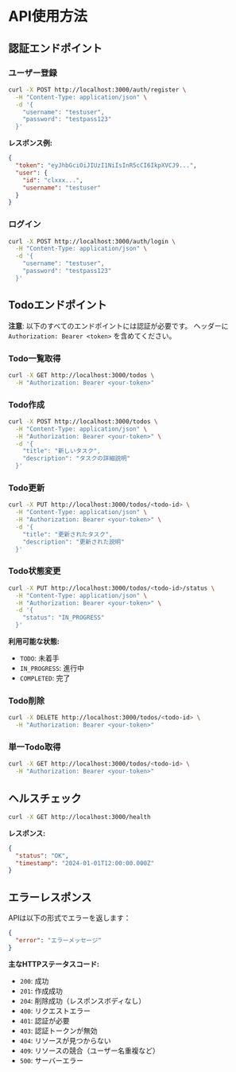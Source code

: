 # API使用方法

## 認証エンドポイント

### ユーザー登録
```bash
curl -X POST http://localhost:3000/auth/register \
  -H "Content-Type: application/json" \
  -d '{
    "username": "testuser",
    "password": "testpass123"
  }'
```

**レスポンス例:**
```json
{
  "token": "eyJhbGciOiJIUzI1NiIsInR5cCI6IkpXVCJ9...",
  "user": {
    "id": "clxxx...",
    "username": "testuser"
  }
}
```

### ログイン
```bash
curl -X POST http://localhost:3000/auth/login \
  -H "Content-Type: application/json" \
  -d '{
    "username": "testuser",
    "password": "testpass123"
  }'
```

## Todoエンドポイント

**注意**: 以下のすべてのエンドポイントには認証が必要です。
ヘッダーに `Authorization: Bearer <token>` を含めてください。

### Todo一覧取得
```bash
curl -X GET http://localhost:3000/todos \
  -H "Authorization: Bearer <your-token>"
```

### Todo作成
```bash
curl -X POST http://localhost:3000/todos \
  -H "Content-Type: application/json" \
  -H "Authorization: Bearer <your-token>" \
  -d '{
    "title": "新しいタスク",
    "description": "タスクの詳細説明"
  }'
```

### Todo更新
```bash
curl -X PUT http://localhost:3000/todos/<todo-id> \
  -H "Content-Type: application/json" \
  -H "Authorization: Bearer <your-token>" \
  -d '{
    "title": "更新されたタスク",
    "description": "更新された説明"
  }'
```

### Todo状態変更
```bash
curl -X PUT http://localhost:3000/todos/<todo-id>/status \
  -H "Content-Type: application/json" \
  -H "Authorization: Bearer <your-token>" \
  -d '{
    "status": "IN_PROGRESS"
  }'
```

**利用可能な状態:**
- `TODO`: 未着手
- `IN_PROGRESS`: 進行中
- `COMPLETED`: 完了

### Todo削除
```bash
curl -X DELETE http://localhost:3000/todos/<todo-id> \
  -H "Authorization: Bearer <your-token>"
```

### 単一Todo取得
```bash
curl -X GET http://localhost:3000/todos/<todo-id> \
  -H "Authorization: Bearer <your-token>"
```

## ヘルスチェック

```bash
curl -X GET http://localhost:3000/health
```

**レスポンス:**
```json
{
  "status": "OK",
  "timestamp": "2024-01-01T12:00:00.000Z"
}
```

## エラーレスポンス

APIは以下の形式でエラーを返します：

```json
{
  "error": "エラーメッセージ"
}
```

**主なHTTPステータスコード:**
- `200`: 成功
- `201`: 作成成功
- `204`: 削除成功（レスポンスボディなし）
- `400`: リクエストエラー
- `401`: 認証が必要
- `403`: 認証トークンが無効
- `404`: リソースが見つからない
- `409`: リソースの競合（ユーザー名重複など）
- `500`: サーバーエラー